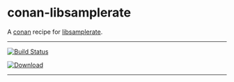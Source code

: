 # conan-libsamplerate
A [conan](https://conan.io/) recipe for [libsamplerate](https://github.com/erikd/libsamplerate).
***
[![Build Status](https://dev.azure.com/qnohot/qnohot/_apis/build/status/qno.conan-libsamplerate?branchName=master)](https://dev.azure.com/qnohot/qnohot/_build/latest?definitionId=10&branchName=master)

[ ![Download](https://api.bintray.com/packages/qno/conan-public/libsamplerate%3Aqno/images/download.svg) ](https://bintray.com/qno/conan-public/libsamplerate%3Aqno/_latestVersion)
***
